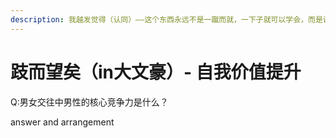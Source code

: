 ```yaml
---
description: 我越发觉得（认同）——这个东西永远不是一蹴而就，一下子就可以学会，而是说——一生学习与感悟
---
```


# 跂而望矣（in大文豪）- 自我价值提升

Q:男女交往中男性的核心竞争力是什么？

answer and arrangement

